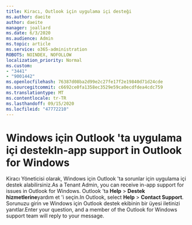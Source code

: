 ```yaml
---
title: Kiracı, Outlook için uygulama içi desteği
ms.author: daeite
author: daeite
manager: joallard
ms.date: 6/3/2020
ms.audience: Admin
ms.topic: article
ms.service: o365-administration
ROBOTS: NOINDEX, NOFOLLOW
localization_priority: Normal
ms.custom:
- "3441"
- "9001442"
ms.openlocfilehash: 76387d08ba2d99e2c27fe17f2e19840d71d24cde
ms.sourcegitcommit: c6692ce0fa1358ec3529e59ca0ecdfdea4cdc759
ms.translationtype: MT
ms.contentlocale: tr-TR
ms.lasthandoff: 09/15/2020
ms.locfileid: "47772210"
---
```

# <a name="in-app-support-in-outlook-for-windows"></a><span data-ttu-id="c0401-102">Windows için Outlook 'ta uygulama içi destek</span><span class="sxs-lookup"><span data-stu-id="c0401-102">In-app support in Outlook for Windows</span></span>

<span data-ttu-id="c0401-103">Kiracı Yöneticisi olarak, Windows için Outlook 'ta sorunlar için uygulama içi destek alabilirsiniz.</span><span class="sxs-lookup"><span data-stu-id="c0401-103">As a Tenant Admin, you can receive in-app support for issues in Outlook for Windows.</span></span> <span data-ttu-id="c0401-104">Outlook 'ta **Help**  >  **Destek hizmetlerine**yardım et 'i seçin.</span><span class="sxs-lookup"><span data-stu-id="c0401-104">In Outlook, select **Help** > **Contact Support**.</span></span> <span data-ttu-id="c0401-105">Sorunuzu girin ve Windows için Outlook destek ekibinin bir üyesi iletinizi yanıtlar.</span><span class="sxs-lookup"><span data-stu-id="c0401-105">Enter your question, and a member of the Outlook for Windows support team will reply to your message.</span></span>